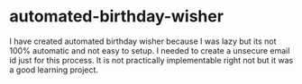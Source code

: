 # automated-birthday-wisher
I have created automated birthday wisher because I was lazy but its not 100% automatic and not easy to setup. I needed to create a unsecure email id just for this process. It is not practically implementable right not but it was a good learning project.
